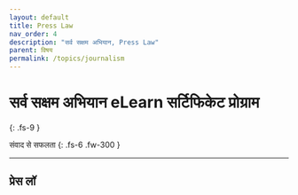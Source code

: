 ```yaml
---
layout: default
title: Press Law
nav_order: 4
description: "सर्व सक्षम अभियान, Press Law"
parent: विषय
permalink: /topics/journalism
---
```


# सर्व सक्षम अभियान eLearn सर्टिफिकेट प्रोग्राम
{: .fs-9 }

संवाद से सफलता
{: .fs-6 .fw-300 }

---

## प्रेस लॉ
